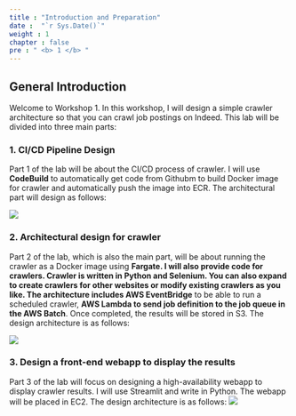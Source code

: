 ```yaml
---
title : "Introduction and Preparation"
date :  "`r Sys.Date()`" 
weight : 1 
chapter : false
pre : " <b> 1 </b> "
---
```


## General Introduction
Welcome to Workshop 1. In this workshop, I will design a simple crawler architecture so that you can crawl job postings on Indeed. This lab will be divided into three main parts:

### 1. CI/CD Pipeline Design
Part 1 of the lab will be about the CI/CD process of crawler. I will use **CodeBuild** to automatically get code from Githubm to build Docker image for crawler and automatically push the image into ECR. The architectural part will design as follows:

![](/images/third.png)

### 2. Architectural design for crawler
Part 2 of the lab, which is also the main part, will be about running the crawler as a Docker image using **Fargate. I will also provide code for crawlers. Crawler is written in Python and Selenium. You can also expand to create crawlers for other websites or modify existing crawlers as you like. The architecture includes AWS EventBridge** to be able to run a scheduled crawler, **AWS Lambda to send job definition to the job queue in the AWS Batch**. Once completed, the results will be stored in S3. The design architecture is as follows:

![](/images/second.png)

### 3. Design a front-end webapp to display the results
Part 3 of the lab will focus on designing a high-availability webapp to display crawler results. I will use Streamlit and write in Python. The webapp will be placed in EC2. The design architecture is as follows:
![](/images/forth.png)

